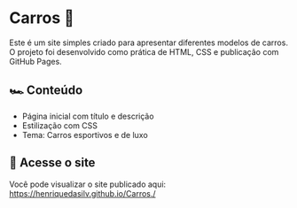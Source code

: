 # Carros 🚗

Este é um site simples criado para apresentar diferentes modelos de carros.  
O projeto foi desenvolvido como prática de HTML, CSS e publicação com GitHub Pages.

## 🏎️ Conteúdo
- Página inicial com título e descrição
- Estilização com CSS
- Tema: Carros esportivos e de luxo

## 🔗 Acesse o site
Você pode visualizar o site publicado aqui: https://henriquedasilv.github.io/Carros./
